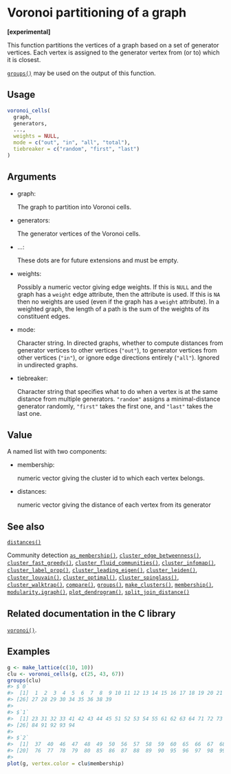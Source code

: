 # Voronoi partitioning of a graph

**\[experimental\]**

This function partitions the vertices of a graph based on a set of
generator vertices. Each vertex is assigned to the generator vertex from
(or to) which it is closest.

[`groups()`](https://r.igraph.org/reference/groups.md) may be used on
the output of this function.

## Usage

``` r
voronoi_cells(
  graph,
  generators,
  ...,
  weights = NULL,
  mode = c("out", "in", "all", "total"),
  tiebreaker = c("random", "first", "last")
)
```

## Arguments

- graph:

  The graph to partition into Voronoi cells.

- generators:

  The generator vertices of the Voronoi cells.

- ...:

  These dots are for future extensions and must be empty.

- weights:

  Possibly a numeric vector giving edge weights. If this is `NULL` and
  the graph has a `weight` edge attribute, then the attribute is used.
  If this is `NA` then no weights are used (even if the graph has a
  `weight` attribute). In a weighted graph, the length of a path is the
  sum of the weights of its constituent edges.

- mode:

  Character string. In directed graphs, whether to compute distances
  from generator vertices to other vertices (`"out"`), to generator
  vertices from other vertices (`"in"`), or ignore edge directions
  entirely (`"all"`). Ignored in undirected graphs.

- tiebreaker:

  Character string that specifies what to do when a vertex is at the
  same distance from multiple generators. `"random"` assigns a
  minimal-distance generator randomly, `"first"` takes the first one,
  and `"last"` takes the last one.

## Value

A named list with two components:

- membership:

  numeric vector giving the cluster id to which each vertex belongs.

- distances:

  numeric vector giving the distance of each vertex from its generator

## See also

[`distances()`](https://r.igraph.org/reference/distances.md)

Community detection
[`as_membership()`](https://r.igraph.org/reference/as_membership.md),
[`cluster_edge_betweenness()`](https://r.igraph.org/reference/cluster_edge_betweenness.md),
[`cluster_fast_greedy()`](https://r.igraph.org/reference/cluster_fast_greedy.md),
[`cluster_fluid_communities()`](https://r.igraph.org/reference/cluster_fluid_communities.md),
[`cluster_infomap()`](https://r.igraph.org/reference/cluster_infomap.md),
[`cluster_label_prop()`](https://r.igraph.org/reference/cluster_label_prop.md),
[`cluster_leading_eigen()`](https://r.igraph.org/reference/cluster_leading_eigen.md),
[`cluster_leiden()`](https://r.igraph.org/reference/cluster_leiden.md),
[`cluster_louvain()`](https://r.igraph.org/reference/cluster_louvain.md),
[`cluster_optimal()`](https://r.igraph.org/reference/cluster_optimal.md),
[`cluster_spinglass()`](https://r.igraph.org/reference/cluster_spinglass.md),
[`cluster_walktrap()`](https://r.igraph.org/reference/cluster_walktrap.md),
[`compare()`](https://r.igraph.org/reference/compare.md),
[`groups()`](https://r.igraph.org/reference/groups.md),
[`make_clusters()`](https://r.igraph.org/reference/make_clusters.md),
[`membership()`](https://r.igraph.org/reference/communities.md),
[`modularity.igraph()`](https://r.igraph.org/reference/modularity.igraph.md),
[`plot_dendrogram()`](https://r.igraph.org/reference/plot_dendrogram.communities.md),
[`split_join_distance()`](https://r.igraph.org/reference/split_join_distance.md)

## Related documentation in the C library

[`voronoi()`](https://igraph.org/c/html/0.10.17/igraph-Structural.html#igraph_voronoi).

## Examples

``` r
g <- make_lattice(c(10, 10))
clu <- voronoi_cells(g, c(25, 43, 67))
groups(clu)
#> $`0`
#>  [1]  1  2  3  4  5  6  7  8  9 10 11 12 13 14 15 16 17 18 19 20 21 22 24 25 26
#> [26] 27 28 29 30 34 35 36 38 39
#> 
#> $`1`
#>  [1] 23 31 32 33 41 42 43 44 45 51 52 53 54 55 61 62 63 64 71 72 73 74 81 82 83
#> [26] 84 91 92 93 94
#> 
#> $`2`
#>  [1]  37  40  46  47  48  49  50  56  57  58  59  60  65  66  67  68  69  70  75
#> [20]  76  77  78  79  80  85  86  87  88  89  90  95  96  97  98  99 100
#> 
plot(g, vertex.color = clu$membership)

```
